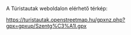 A Túristautak weboldalon elérhető térkép:

  https://turistautak.openstreetmap.hu/gpxnz.php?gpx=gpxup/Szentg%C3%A1l.gpx

